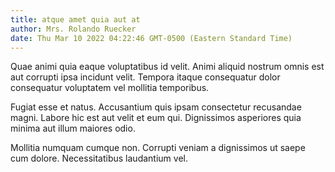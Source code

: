 ```yaml
---
title: atque amet quia aut at
author: Mrs. Rolando Ruecker
date: Thu Mar 10 2022 04:22:46 GMT-0500 (Eastern Standard Time)
---
```

Quae animi quia eaque voluptatibus id velit. Animi aliquid nostrum omnis est aut corrupti ipsa incidunt velit. Tempora itaque consequatur dolor consequatur voluptatem vel mollitia temporibus.

 Fugiat esse et natus. Accusantium quis ipsam consectetur recusandae magni. Labore hic est aut velit et eum qui. Dignissimos asperiores quia minima aut illum maiores odio.

 Mollitia numquam cumque non. Corrupti veniam a dignissimos ut saepe cum dolore. Necessitatibus laudantium vel.